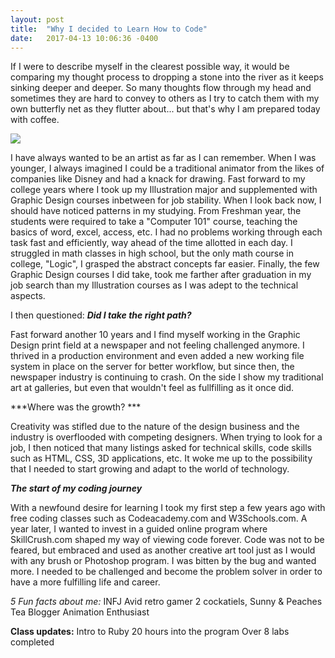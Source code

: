 ```yaml
---
layout: post
title:  "Why I decided to Learn How to Code"
date:   2017-04-13 10:06:36 -0400
---
```



If I were to describe myself in the clearest possible way, it would be comparing my thought process to dropping a stone into the river as it keeps sinking deeper and deeper. So many thoughts flow through my head and sometimes they are hard to convey to others as I try to catch them with my own butterfly net as they flutter about... but that's why I am prepared today with coffee.

![](http://i.imgur.com/AZRynvM.jpg)

I have always wanted to be an artist as far as I can remember. When I was younger, I always imagined I could be a traditional animator from the likes of companies like Disney and had a knack for drawing. Fast forward to my college years where I took up my Illustration major and supplemented with Graphic Design courses inbetween for job stability. When I look back now, I should have noticed patterns in my studying. From Freshman year, the students were required to take a "Computer 101" course, teaching the basics of word, excel, access, etc. I had no problems working through each task fast and efficiently, way ahead of the time allotted in each day. I struggled in math classes in high school, but the only math course in college, "Logic", I grasped the abstract concepts far easier. Finally, the few Graphic Design courses I did take, took me farther after graduation in my job search than my Illustration courses as I was adept to the technical aspects.

I then questioned:
***Did I take the right path?***

Fast forward another 10 years and I find myself working in the Graphic Design print field at a newspaper and not feeling challenged anymore. I thrived in a production environment and even added a new working file system in place on the server for better workflow, but since then, the newspaper industry is continuing to crash. On the side I show my traditional art at galleries, but even that wouldn't feel as fullfilling as it once did. 


***Where was the growth? ***

Creativity was stifled due to the nature of the design business and the industry is overflooded with competing designers. 
When trying to look for a job, I then noticed that many listings asked for technical skills, code skills such as HTML, CSS, 3D applications, etc. It woke me up to the possibility that I needed to start growing and adapt to the world of technology.


***The start of my coding journey***

With a newfound desire for learning I took my first step a few years ago with free coding classes such as Codeacademy.com and W3Schools.com. A year later, I wanted to invest in a guided online program where SkillCrush.com shaped my way of viewing code forever. Code was not to be feared, but embraced and used as another creative art tool just as I would with any brush or Photoshop program. I was bitten by the bug and wanted more. I needed to be challenged and become the problem solver in order to have a more fulfilling life and career. 


*5 Fun facts about me:*
INFJ
Avid retro gamer
2 cockatiels, Sunny & Peaches
Tea Blogger
Animation Enthusiast


**Class updates:** 
Intro to Ruby
20 hours into the program
Over 8 labs completed


